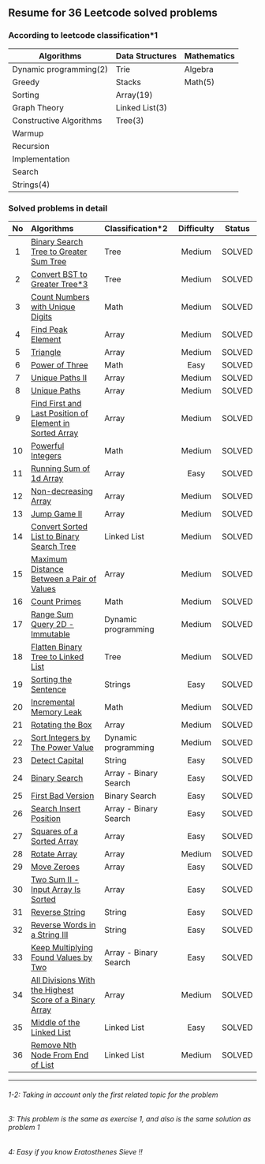 
## Resume for 36 Leetcode solved problems

### According to leetcode classification*1

| Algorithms              | Data Structures | Mathematics |
|-------------------------|-----------------| ---         |
| Dynamic programming(2)  | Trie            | Algebra     |
| Greedy                  | Stacks          | Math(5)     |
| Sorting                 | Array(19)       |             |
| Graph Theory            | Linked List(3)  |             |
| Constructive Algorithms | Tree(3)         |             |
| Warmup                  |                 |             |
| Recursion               |                 |             |
| Implementation          |                 |             |
| Search                  |                 |             |
| Strings(4)              |                 |             |


### Solved problems in detail

| No  | Algorithms                    | Classification*2     | Difficulty | Status | 
|:---:| :---                          |:---------------------|:----------:| :---:  |
|  1  | [Binary Search Tree to Greater Sum Tree](https://leetcode.com/problems/binary-search-tree-to-greater-sum-tree/)| Tree                 |   Medium   | SOLVED |
|  2  | [Convert BST to Greater Tree*3](https://leetcode.com/problems/convert-bst-to-greater-tree/)| Tree                 |   Medium   | SOLVED |
|  3  | [Count Numbers with Unique Digits](https://leetcode.com/problems/count-numbers-with-unique-digits/)| Math                 |   Medium   | SOLVED |
|  4  | [Find Peak Element](https://leetcode.com/problems/find-peak-element/)| Array                |   Medium   | SOLVED |
|  5  | [Triangle](https://leetcode.com/problems/triangle/)| Array                |   Medium   | SOLVED |
|  6  | [Power of Three](https://leetcode.com/problems/power-of-three/)| Math                 |    Easy    | SOLVED |
|  7  | [Unique Paths II](https://leetcode.com/problems/unique-paths-ii/)| Array                |   Medium   | SOLVED |
|  8  | [Unique Paths](https://leetcode.com/problems/unique-paths/)| Array                |   Medium   | SOLVED |
|  9  | [Find First and Last Position of Element in Sorted Array](https://leetcode.com/problems/find-first-and-last-position-of-element-in-sorted-array/)| Array                |   Medium   | SOLVED |
| 10  | [Powerful Integers](https://leetcode.com/problems/powerful-integers/)| Math                 |   Medium   | SOLVED |
| 11  | [Running Sum of 1d Array](https://leetcode.com/problems/running-sum-of-1d-array/)| Array                |    Easy    | SOLVED |
| 12  | [Non-decreasing Array](https://leetcode.com/problems/non-decreasing-array/)| Array                |   Medium   | SOLVED |
| 13  | [Jump Game II](https://leetcode.com/problems/jump-game-ii/)| Array                |   Medium   | SOLVED |
| 14  | [Convert Sorted List to Binary Search Tree](https://leetcode.com/problems/convert-sorted-list-to-binary-search-tree/)| Linked List          |   Medium   | SOLVED |
| 15  | [Maximum Distance Between a Pair of Values](https://leetcode.com/problems/maximum-distance-between-a-pair-of-values/)| Array                |   Medium   | SOLVED |
| 16  | [Count Primes](https://leetcode.com/problems/count-primes/)| Math                 |   Medium   | SOLVED |
| 17  | [Range Sum Query 2D - Immutable](https://leetcode.com/problems/range-sum-query-2d-immutable/)| Dynamic programming  |   Medium   | SOLVED |
| 18  | [Flatten Binary Tree to Linked List](https://leetcode.com/problems/flatten-binary-tree-to-linked-list/)| Tree                 |   Medium   | SOLVED |
| 19  | [Sorting the Sentence](https://leetcode.com/problems/sorting-the-sentence/)| Strings              |    Easy    | SOLVED |
| 20  | [Incremental Memory Leak](https://leetcode.com/problems/incremental-memory-leak/)| Math                 |   Medium   | SOLVED |
| 21  | [Rotating the Box](https://leetcode.com/problems/rotating-the-box/)| Array                |   Medium   | SOLVED |
| 22  | [Sort Integers by The Power Value](https://leetcode.com/problems/sort-integers-by-the-power-value/)| Dynamic programming  |   Medium   | SOLVED |
| 23  | [Detect Capital](https://leetcode.com/problems/detect-capital/)| String               |    Easy    | SOLVED |
| 24  | [Binary Search](https://leetcode.com/problems/binary-search/)| Array - Binary Search |    Easy    | SOLVED |
| 25  | [First Bad Version](https://leetcode.com/problems/first-bad-version/)| Binary Search        |    Easy    | SOLVED |
| 26  | [Search Insert Position](https://leetcode.com/problems/search-insert-position/)| Array - Binary Search |    Easy    | SOLVED |
| 27  | [Squares of a Sorted Array](https://leetcode.com/problems/squares-of-a-sorted-array/)| Array                |    Easy    | SOLVED |
| 28  | [Rotate Array](https://leetcode.com/problems/rotate-array/)| Array                |   Medium   | SOLVED |
| 29  | [Move Zeroes](https://leetcode.com/problems/move-zeroes/)| Array                |    Easy    | SOLVED |
| 30  | [Two Sum II - Input Array Is Sorted](https://leetcode.com/problems/two-sum-ii-input-array-is-sorted/)| Array                |    Easy    | SOLVED |
| 31  | [Reverse String](https://leetcode.com/problems/reverse-string/)| String                    |    Easy    | SOLVED |
| 32  | [Reverse Words in a String III](https://leetcode.com/problems/reverse-words-in-a-string-iii/)| String                    |    Easy    | SOLVED |
| 33  | [Keep Multiplying Found Values by Two](https://leetcode.com/problems/keep-multiplying-found-values-by-two/)| Array - Binary Search |    Easy    | SOLVED |
| 34  | [All Divisions With the Highest Score of a Binary Array](https://leetcode.com/problems/all-divisions-with-the-highest-score-of-a-binary-array/)| Array |   Medium   | SOLVED |
| 35  | [Middle of the Linked List](https://leetcode.com/problems/middle-of-the-linked-list/)| Linked List |    Easy    | SOLVED |
| 36  | [Remove Nth Node From End of List](https://leetcode.com/problems/remove-nth-node-from-end-of-list/)| Linked List |   Medium   | SOLVED |

---
###### 1-2: Taking in account only the first related topic for the problem
###### 3: This problem is the same as exercise 1, and also is the same solution as problem 1
###### 4: Easy if you know Eratosthenes Sieve !!